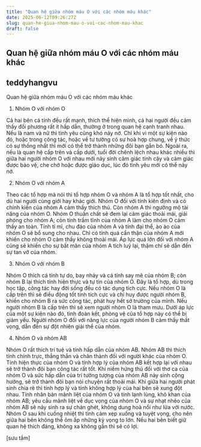 ```yaml
---
title: "Quan hệ giữa nhóm máu O với các nhóm máu khác"
date: 2025-06-12T09:26:27Z
slug: quan-he-giua-nhom-mau-o-voi-cac-nhom-mau-khac
draft: false
---
```


## Quan hệ giữa nhóm máu O với các nhóm máu khác

## teddyhangvu

Quan hệ giữa nhóm máu O với các nhóm máu khác

1. Nhóm O với nhóm O

Cả hai bên cá tính đều rất mạnh, thích thể hiện mình, cả hai người đều cảm thấy đối phương rất ít hấp dẫn, thường ở trong quan hệ cạnh tranh nhau. Nếu là nam và nữ thì tình yêu cũng khó nảy nở. Chỉ khi vì một sự kiện nào đó, hoặc trong công tác, hoặc về tư tưởng có sự hoà hợp chung, về ý thức có sự thống nhất thì mới có thể trở thành những đôi bạn gắn bó.
Ngoài ra, nếu là quan hệ cấp trên và cấp dưới, tuổi đời chênh lệch nhau khác nhiều thì giữa hai người nhóm O với nhau mới nảy sinh cảm giác tinh cậy và cảm giác được bảo vệ, che chở hoặc được giáo dục, lúc đó tình yêu mới có thể nảy nở.

2. Nhóm O với nhóm A

Theo các tổ hợp mà nói thì tổ hợp nhóm O và nhóm A là tổ hợp tốt nhất, cho dù hai người cùng giới hay khác giới. Nhóm O đối với tính kiên định và có chính kiến của nhóm A cảm thấy thích thú. Còn nhóm A thì ngưỡng mộ tài năng của nhóm O. Nhóm O thuần chất sẽ đem lại cảm giác thoải mái, giải phóng cho nhóm A; còn tính trầm tĩnh của nhóm A làm cho nhóm O cảm thấy an toàn. Tính tỉ mỉ, chu đáo của nhóm A và tính đại thể, ào ào của nhóm O sẽ bổ sung cho nhau.
Chỉ có tính quá cẩn thận của nhóm A mới khiến cho nhóm O cảm thấy không thoải mái. Áp lực quá lớn đối với nhóm A cũng sẽ khiến cho sự bất mãn của nhóm A tích luỹ lại, thậm chí sẽ dẫn đến sự tan vỡ của nhóm.

3. Nhóm O với nhóm B

Nhóm O thích cá tính tự do, bay nhảy và cá tính say mê của nhóm B; còn nhóm B lại thích tính hiện thực và tự tin của nhóm O. Đây là tổ hợp, dù trong học tập, công tác hay đời sống đều có tác dụng tích cực. Nếu nhóm O là cấp trên thì sẽ điều động tốt tính tích cực và chỉ huy được người nhóm B, khiến cho nhóm B ra sức công tác, phát huy hết sở trường của mình. Nếu người nhóm B là cấp trên thì sẽ xem người nhóm O là tham mưu.
Dưới áp lực của một sự kiện nào đó, tình đoàn kết, phòng vệ của tổ hợp này có thể bị giảm yếu. Người nhóm O đối với năng lực của người nhóm B cảm thấy thất vọng, dẫn đến sự đột nhiên giải thể của nhóm.
 
4. Nhóm O và nhóm AB

Nhóm O rất thích trí tuệ và tính hấp dẫn của nhóm AB. Nhóm AB thì thích tính chính trực, thẳng thắn và chân thành đối với người khác của nhóm O. Tính hiện thực của nhóm O và tính hợp lý của nhóm AB kết hợp lại với nhau sẽ trở thành đôi bạn công tác rất tốt. Khi niềm hứng thú đối với thơ ca của nhóm O và sức hấp dẫn của trí tưởng tượng của nhóm AB nảy sinh cộng hưởng, sẽ trở thành đôi bạn nói chuyện rất thoải mái.
Khi giữa hai người phát sinh chia rẽ thì tính hợp lý và tính không hợp lý của hai bên sẽ xung đột nhau. Tính nhân bản mãnh liệt của nhóm O và tính lạnh lùng, khô khan của nhóm AB; yêu cầu mãnh liệt về dục vọng của nhóm O và sự nhạt nhẽo của nhóm AB sẽ nảy sinh ra sự chán ghét, không dung hoà nổi như lửa với nước. Nhóm O sau khi cuồng nhiệt thì tình cảm xẹp xuống và tuyệt vọng, cho nên giữa hai bên không thể ôm ấp những kỳ vọng to lớn. Nếu hai bên biết giữ quan hệ thích đáng, không xa không gần thì sẽ có lợi.

[sưu tầm]